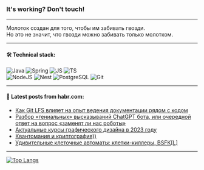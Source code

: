 ### It's working? Don't touch!

---
Молоток создан для того, чтобы им забивать гвозди. <br>
Но это не значит, что гвозди можно забивать только молотком.

---

#### 🛠️ Technical stack:

![Java](https://img.shields.io/badge/Java-informational?logo=Oracle&style=flat&logoColor=white&color=FF4500)
![Spring](https://img.shields.io/badge/SpringBoot-informational?logo=SpringBoot&style=flat&logoColor=white&color=6495ED)
![JS](https://img.shields.io/badge/JS-informational?logo=javaScript&style=flat&logoColor=black&color=F7Df1E)
![TS](https://img.shields.io/badge/TypeScript-informational?logo=typeScript&style=flat&logoColor=black&color=0667A8)  <br>
![NodeJS](https://img.shields.io/badge/NodeJS-informational?logo=node.js&style=flat&logoColor=white&color=43853D)
![Nest](https://img.shields.io/badge/NestJS-informational?logo=NestJS&style=flat&logoColor=white&color=red)
![PostgreSQL](https://img.shields.io/badge/PostgreSQL-informational?logo=PostgreSQL&style=flat&logoColor=white&color=DAA520)
![Git](https://img.shields.io/badge/Git-informational?logo=git&style=flat&logoColor=white&color=778899)

___

#### 💬 Latest posts from habr.com:

<!-- BLOG-POST-LIST:START -->
- [Как Git LFS влияет на опыт ведения документации рядом с кодом](https://habr.com/ru/companies/alfa/articles/745776/?utm_source=habrahabr&utm_medium=rss&utm_campaign=745776)
- [Разбор «гениальных» высказываний ChatGPT бота, или очередной ответ на вопрос «заменят ли нас роботы»](https://habr.com/ru/articles/746524/?utm_source=habrahabr&utm_medium=rss&utm_campaign=746524)
- [Актуальные курсы графического дизайна в 2023 году](https://habr.com/ru/articles/746522/?utm_source=habrahabr&utm_medium=rss&utm_campaign=746522)
- [Квантомания и криптография&rpar;&rpar;](https://habr.com/ru/companies/first/articles/746516/?utm_source=habrahabr&utm_medium=rss&utm_campaign=746516)
- [Удивительные клеточные автоматы: клетки-киллеры, BSFK[L]](https://habr.com/ru/companies/timeweb/articles/745088/?utm_source=habrahabr&utm_medium=rss&utm_campaign=745088)
<!-- BLOG-POST-LIST:END -->

---
[![Top Langs](https://github-readme-stats-git-master-advtsetting-gmailcom.vercel.app/api/top-langs/?username=zloylis&langs_count=10&hide_title=false&title_color=e6edf3&size_weight=0.5&count_weight=0.5&layout=compact&hide_border=true&theme=dracula)](https://github.com/zloylis)

<!-- ![GitHub stats](https://github-readme-stats-git-master-advtsetting-gmailcom.vercel.app/api?username=zloylis&show_icons=true&hide_border=true&theme=dracula&hide_title=true&include_all_commits=true&count_private=true&hide=contribs&hide_rank=true) -->
